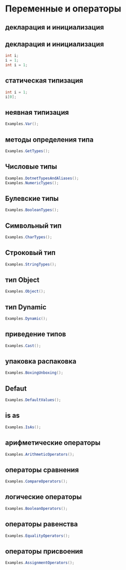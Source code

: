 
# Переменные и операторы
## декларация и инициализация




## декларация и инициализация
```c#
int i;
i = 1;
int i = 1;
```

## статическая типизация
```c#
int i = 1;
i[0];
```
            
## неявная типизация
```c#
Examples.Var();
```
            
## методы определения типа
```c#
Examples.GetTypes();
```
            
## Числовые типы
```c#
Examples.DotnetTypesAndAliases();
Examples.NumericTypes();
```

## Булевские типы
```c#
Examples.BooleanTypes();
```      

## Символьный тип
```c#
Examples.CharTypes();
```

## Строковый тип
```c#
Examples.StringTypes();
```

## тип Object
```c#
Examples.Object();
```
            
## тип Dynamic
```c#
Examples.Dynamic();
```

## приведение типов
```c#
Examples.Cast();
```
            
## упаковка распаковка
```c#
Examples.BoxingUnboxing();
```

## Defaut
```c#
Examples.DefaultValues();
```

## is as
```C#
Examples.IsAs();
```

## арифметические операторы
```c#
Examples.ArithmeticOperators();
```

## операторы сравнения
```c#
Examples.CompareOperators();
```

## логические операторы
```c#
Examples.BooleanOperators();
```

## операторы равенства
```c#
Examples.EqualityOperators();
```

## операторы присвоения
```c#
Examples.AssignmentOperators();
```